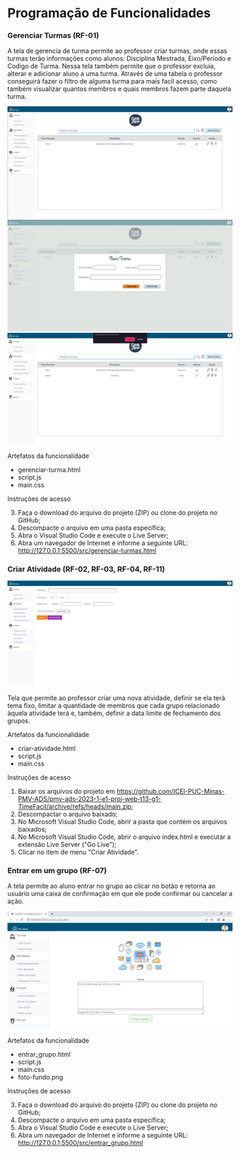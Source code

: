 # Programação de Funcionalidades

### Gerenciar Turmas (RF-01)

A tela de gerencia de turma permite ao professor criar turmas, onde essas turmas terão informações como alunos: Disciplina Mestrada, Eixo/Periodo e Codigo de Turma. Nessa tela também permite que o professor excluia, alterar e adicionar aluno a uma turma. Através de uma tabela o professor conseguirá fazer o filtro de alguma turma para mais facil acesso, como também visualizar quantos membros e quais membros fazem parte daquela turma.

![gerenciar-turma tela](img/gerenciar-turma.jpg)
![gerenciar-turma tela](img/adicionar-turma.jpg)
![gerenciar-turma tela](img/excluir-turma.jpg)

Artefatos da funcionalidade
- gerenciar-turma.html
- script.js
- main.css

Instruções de acesso

3. Faça o download do arquivo do projeto (ZIP) ou clone do projeto no GitHub;
4. Descompacte o arquivo em uma pasta específica;
5. Abra o Visual Studio Code e execute o Live Server;
6. Abra um navegador de Internet e informe a seguinte URL:
http://127.0.0.1:5500/src/gerenciar-turmas.html

### Criar Atividade (RF-02, RF-03, RF-04, RF-11)

![Criar Atividade](img/criar-atividade.png)

Tela que permite ao professor criar uma nova atividade, definir se ela terá tema fixo, limitar a quantidade de membros que cada grupo relacionado àquela atividade terá e, também, definir a data limite de fechamento dos grupos.

Artefatos da funcionalidade
- criar-atividade.html
- script.js
- main.css

Instruções de acesso
1. Baixar os arquivos do projeto em https://github.com/ICEI-PUC-Minas-PMV-ADS/pmv-ads-2023-1-e1-proj-web-t13-g1-TimeFacil/archive/refs/heads/main.zip;
2. Descompactar o arquivo baixado;
3. No Microsoft Visual Studio Code, abrir a pasta que contém os arquivos baixados;
4. No Microsoft Visual Studio Code, abrir o arquivo index.html e executar a extensão Live Server ("Go Live");
5. Clicar no item de menu "Criar Atividade".

### Entrar em um grupo (RF-07)

A tela permite ao aluno entrar no grupo ao clicar no botão e retorna ao usuário uma caixa de confirmação em que ele pode confirmar ou cancelar a ação.

![Entrar-grupo tela](https://github.com/ICEI-PUC-Minas-PMV-ADS/pmv-ads-2023-1-e1-proj-web-t13-g1-TimeFacil/blob/main/docs/img/entrar-grupo.png)

Artefatos da funcionalidade
- entrar_grupo.html
- script.js
- main.css
- foto-fundo.png

Instruções de acesso

3. Faça o download do arquivo do projeto (ZIP) ou clone do projeto no GitHub;
4. Descompacte o arquivo em uma pasta específica;
5. Abra o Visual Studio Code e execute o Live Server;
6. Abra um navegador de Internet e informe a seguinte URL:
http://127.0.0.1:5500/src/entrar_grupo.html

